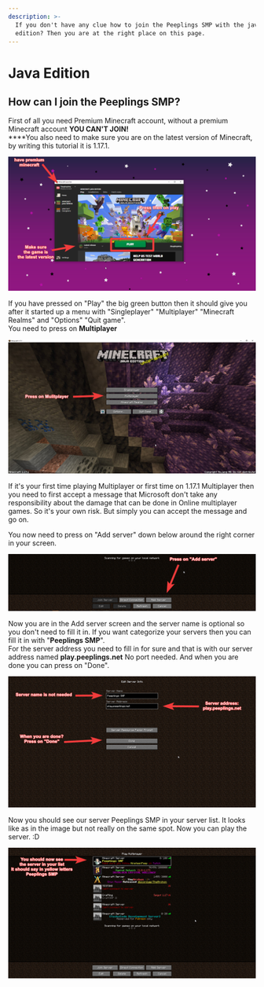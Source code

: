 ```yaml
---
description: >-
  If you don't have any clue how to join the Peeplings SMP with the java
  edition? Then you are at the right place on this page.
---
```


# Java Edition

## How can I join the Peeplings SMP?

First of all you need Premium Minecraft account, without a premium Minecraft account **YOU CAN'T JOIN!**\
****You also need to make sure you are on the latest version of Minecraft, by writing this tutorial it is 1.17.1.

![](../.gitbook/assets/HcLkXOA99e7reWkSa5XZ.png)

If you have pressed on "Play" the big green button then it should give you after it started up a menu with "Singleplayer" "Multiplayer" "Minecraft Realms" and "Options" "Quit game".\
You need to press on **Multiplayer**

![](../.gitbook/assets/4IZ85I99MikCOh3xUv9x.jpg)

If it's your first time playing Multiplayer or first time on 1.17.1 Multiplayer then you need to first accept a message that Microsoft don't take any responsibility about the damage that can be done in Online multiplayer games. So it's your own risk. But simply you can accept the message and go on.

You now need to press on "Add server" down below around the right corner in your screen.

![](../.gitbook/assets/PHMsKXPpyvgrmHlNoUD7.png)

Now you are in the Add server screen and the server name is optional so you don't need to fill it in. If you want categorize your servers then you can fill it in with "**Peeplings SMP**".\
For the server address you need to fill in for sure and that is with our server address named **play.peeplings.net** No port needed. And when you are done you can press on "Done".

![](../.gitbook/assets/tyomB4kuaaZC7YPxMofC.png)

Now you should see our server Peeplings SMP in your server list. It looks like as in the image but not really on the same spot. Now you can play the server. :D

![](../.gitbook/assets/NlaPgQhlFtN1J4ZEzfoe.png)

